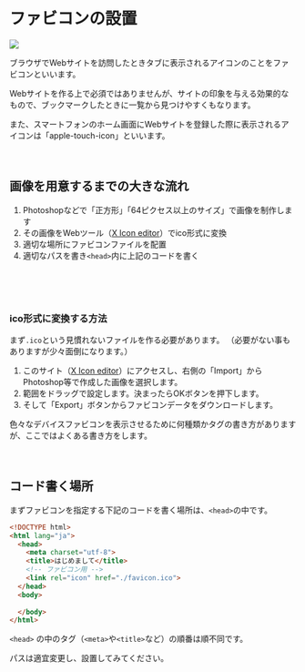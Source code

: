 # ファビコンの設置

![](https://laro.jp/wp-content/uploads/2019/11/lesson-html-favicon1.png)

ブラウザでWebサイトを訪問したときタブに表示されるアイコンのことをファビコンといいます。

Webサイトを作る上で必須ではありませんが、サイトの印象を与える効果的なもので、ブックマークしたときに一覧から見つけやすくもなります。

また、スマートフォンのホーム画面にWebサイトを登録した際に表示されるアイコンは「apple-touch-icon」といいます。
<br><br><br>

## 画像を用意するまでの大きな流れ

1. Photoshopなどで「正方形」「64ピクセス以上のサイズ」で画像を制作します
2. その画像をWebツール（[X Icon editor](http://www.xiconeditor.com/)）でico形式に変換
3. 適切な場所にファビコンファイルを配置
4. 適切なパスを書き```<head>```内に上記のコードを書く

<br><br><br>

### ico形式に変換する方法

まず```.ico```という見慣れないファイルを作る必要があります。
（必要がない事もありますが少々面倒になります。）

1. このサイト（[X Icon editor](http://www.xiconeditor.com/)）にアクセスし、右側の「Import」からPhotoshop等で作成した画像を選択します。
2. 範囲をドラッグで設定します。決まったらOKボタンを押下します。
3. そして「Export」ボタンからファビコンデータをダウンロードします。


色々なデバイスファビコンを表示させるために何種類かタグの書き方がありますが、ここではよくある書き方をします。
<br><br><br>

## コード書く場所

まずファビコンを指定する下記のコードを書く場所は、```<head>```の中です。

```html
<!DOCTYPE html>
<html lang="ja">
  <head>
    <meta charset="utf-8">
    <title>はじめまして</title>
    <!-- ファビコン用 -->
    <link rel="icon" href="./favicon.ico">
  </head>
  <body>
    
  </body>
</html>
```

```<head>``` の中のタグ（```<meta>```や```<title>```など）の順番は順不同です。

パスは適宜変更し、設置してみてください。